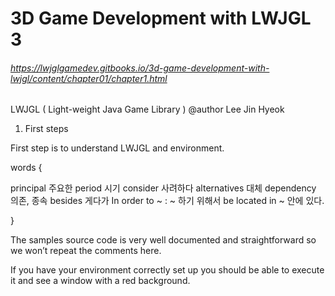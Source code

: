 # 3D Game Development with LWJGL 3
###### https://lwjglgamedev.gitbooks.io/3d-game-development-with-lwjgl/content/chapter01/chapter1.html
LWJGL ( Light-weight Java Game Library )
@author Lee Jin Hyeok

1. First steps

First step is to understand LWJGL and environment.

words {

principal 주요한
period 시기
consider 사려하다
alternatives 대체
dependency 의존, 종속
besides 게다가
In order to ~ : ~ 하기 위해서
be located in ~ 안에 있다.

}

The samples source code is very well documented and straightforward so we won’t repeat the comments here.

If you have your environment correctly set up you should be able to execute it and see a window with a red background.